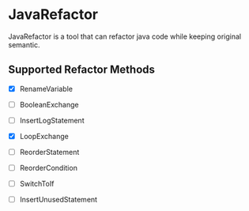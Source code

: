 # JavaRefactor

JavaRefactor is a tool that can refactor java code while keeping original semantic.

## Supported Refactor Methods

- [x] RenameVariable
- [ ] BooleanExchange
- [ ] InsertLogStatement
- [x] LoopExchange
- [ ] ReorderStatement
- [ ] ReorderCondition
- [ ] SwitchToIf
- [ ] InsertUnusedStatement

